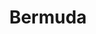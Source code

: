 ---
title:			"Bermuda"
post_path:	2016-09-17-bermuda
lon:				-64.7505
lat:				32.3078
date_start:	2016_09_17
date_end:		2016_09_20
metadata:
  - title:  airports
    list:
      - JFK
      - BDA
  - title:  airlines
    list:
      - JetBlue
  - title:  cities
    list:
      - Hamilton
photos:
  - ext:		01.jpg
    class:	vertical
  - ext:		02.jpg
    class:	vertical
---